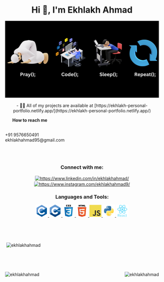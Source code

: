 <h1 align="center">Hi 👋, I'm Ekhlakh Ahmad</h1>

<p align="center"><img src="https://github.com/ekhlakhahmad/ekhlakhahmad/blob/main/pray_code_sleep_repeat.png?raw=true" alt="ekhlakhahmad" /></a> </p>

<p align="center">- 👨‍💻 All of my projects are available at [https://ekhlakh-personal-portfolio.netlify.app/](https://ekhlakh-personal-portfolio.netlify.app/) </p>

<p align="center"><b><ul> How to reach me </ul></b><br>
  +91 9576650491 <br>
  ekhlakhahmad95@gmail.com </p><br><br>

<h3 align="center">Connect with me:</h3>
<p align="center">
<a href="https://www.linkedin.com/in/ekhlakhahmad/" target="blank"><img align="center" src="https://raw.githubusercontent.com/rahuldkjain/github-profile-readme-generator/master/src/images/icons/Social/linked-in-alt.svg" alt="https://www.linkedin.com/in/ekhlakhahmad/" height="30" width="40" /></a>
<a href="https://instagram.com/https://www.instagram.com/ekhlakhahmad9/" target="blank"><img align="center" src="https://raw.githubusercontent.com/rahuldkjain/github-profile-readme-generator/master/src/images/icons/Social/instagram.svg" alt="https://www.instagram.com/ekhlakhahmad9/" height="30" width="40" /></a>
</p>

<h3 align="center">Languages and Tools:</h3>
<p align="center"> <a href="https://www.cprogramming.com/" target="_blank" rel="noreferrer"> <img src="https://raw.githubusercontent.com/devicons/devicon/master/icons/c/c-original.svg" alt="c" width="40" height="40"/> </a> <a href="https://www.w3schools.com/cpp/" target="_blank" rel="noreferrer"> <img src="https://raw.githubusercontent.com/devicons/devicon/master/icons/cplusplus/cplusplus-original.svg" alt="cplusplus" width="40" height="40"/> </a> <a href="https://www.w3schools.com/css/" target="_blank" rel="noreferrer"> <img src="https://raw.githubusercontent.com/devicons/devicon/master/icons/css3/css3-original-wordmark.svg" alt="css3" width="40" height="40"/> </a> <a href="https://www.w3.org/html/" target="_blank" rel="noreferrer"> <img src="https://raw.githubusercontent.com/devicons/devicon/master/icons/html5/html5-original-wordmark.svg" alt="html5" width="40" height="40"/> </a> <a href="https://developer.mozilla.org/en-US/docs/Web/JavaScript" target="_blank" rel="noreferrer"> <img src="https://raw.githubusercontent.com/devicons/devicon/master/icons/javascript/javascript-original.svg" alt="javascript" width="40" height="40"/> </a> <a href="https://www.python.org" target="_blank" rel="noreferrer"> <img src="https://raw.githubusercontent.com/devicons/devicon/master/icons/python/python-original.svg" alt="python" width="40" height="40"/> </a> <a href="https://reactjs.org/" target="_blank" rel="noreferrer"> <img src="https://raw.githubusercontent.com/devicons/devicon/master/icons/react/react-original-wordmark.svg" alt="react" width="40" height="40"/> </a> </p> <br><br><br>

<p>&nbsp;<img align="center" src="https://github-readme-stats.vercel.app/api?username=ekhlakhahmad&show_icons=true&locale=en" alt="ekhlakhahmad" /></p><br><br><br>
<p><img align="left" src="https://github-readme-streak-stats.herokuapp.com/?user=ekhlakhahmad&" alt="ekhlakhahmad" /></p>
<p><img align="right" src="https://github-readme-stats.vercel.app/api/top-langs?username=ekhlakhahmad&show_icons=true&locale=en&layout=compact" alt="ekhlakhahmad" /></p>
